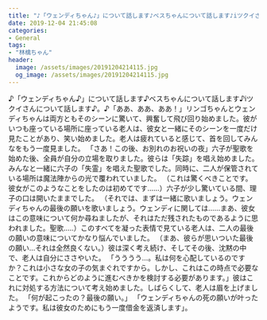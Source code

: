```yaml
---
title: "♪「ウェンディちゃん♪」について話します♪‭ベスちゃんについて話します♪iツクイさんについて話します♪。"
date: 2019-12-04 21:45:08
categories:
- General
tags:
- "林檎ちゃん"
header:
  image: /assets/images/20191204214115.jpg
  og_image: /assets/images/20191204214115.jpg
---
```


♪「ウェンディちゃん♪」について話します♪‭ベスちゃんについて話します♪iツクイさんについて話します♪。♪「ああ、ああ、ああ！」リンゴちゃんとウェンディちゃんは両方ともそのシーンに驚いて、興奮して飛び回り始めました。彼がいつも座っている場所に座っている老人は、彼女と一緒にそのシーンを一度だけ見たことがあり、笑い始めました。老人は疲れていると感じて、首を回してみんなをもう一度見ました。 「さあ！この後、お別れのお祝いの夜」六子が聖歌を始めた後、全員が自分の立場を取りました。彼らは「失踪」を唱え始めました。みんなと一緒に六子の「失霊」を唱えた聖歌でした。同時に、二人が保管されている場所は魔法陣からの光で覆われていました。 （これは驚くべきことです。彼女がこのようなことをしたのは初めてです……）六子が少し驚いている間、理子の口は開いたままでした。 （それでは、まずは一緒に歌いましょう。ウェンディちゃんの最後の願いを歌いましょう。ウェンディに関しては……まあ、彼女はこの意味について何か尋ねましたが、それはただ残されたものであるように思われました。聖歌.....）このすべてを凝った表情で見ている老人は、二人の最後の願いの意味についてかなり悩んでいました。 （まあ、彼らが思いついた最後の願い…それは全然良くない。）彼は深く考え続け、そしてその後、沈黙の中で、老人は自分にささやいた。 「うううう…。私は何を心配しているのですか？これは小さな女の子の気まぐれですから。しかし、これはこの時点で必要なことです。これからどのように進むべきかを検討する必要があります。」彼はこれに対処する方法について考え始めました。しばらくして、老人は眉を上げました。 「何が起こったの？最後の願い。」 「ウェンディちゃんの死の願いが叶ったようです。私は彼女のためにもう一度借金を返済します」。
